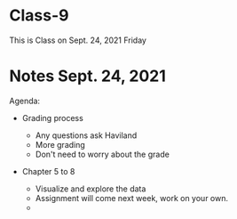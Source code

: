 # Class-9
  This is Class on Sept. 24, 2021 Friday
  
# Notes Sept. 24, 2021
Agenda: 
  - Grading process
     - Any questions ask Haviland
     - More grading 
     - Don't need to worry about the grade

  - Chapter 5 to 8 
      - Visualize and explore the data 
      - Assignment will come next week, work on your own. 
      - 
